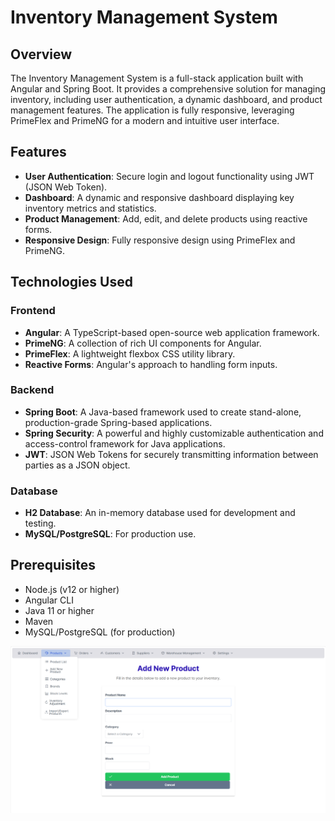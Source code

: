 # Inventory Management System

## Overview

The Inventory Management System is a full-stack application built with Angular and Spring Boot. It provides a comprehensive solution for managing inventory, including user authentication, a dynamic dashboard, and product management features. The application is fully responsive, leveraging PrimeFlex and PrimeNG for a modern and intuitive user interface.

## Features

- **User Authentication**: Secure login and logout functionality using JWT (JSON Web Token).
- **Dashboard**: A dynamic and responsive dashboard displaying key inventory metrics and statistics.
- **Product Management**: Add, edit, and delete products using reactive forms.
- **Responsive Design**: Fully responsive design using PrimeFlex and PrimeNG.

## Technologies Used

### Frontend

- **Angular**: A TypeScript-based open-source web application framework.
- **PrimeNG**: A collection of rich UI components for Angular.
- **PrimeFlex**: A lightweight flexbox CSS utility library.
- **Reactive Forms**: Angular's approach to handling form inputs.

### Backend

- **Spring Boot**: A Java-based framework used to create stand-alone, production-grade Spring-based applications.
- **Spring Security**: A powerful and highly customizable authentication and access-control framework for Java applications.
- **JWT**: JSON Web Tokens for securely transmitting information between parties as a JSON object.

### Database

- **H2 Database**: An in-memory database used for development and testing.
- **MySQL/PostgreSQL**: For production use.

## Prerequisites

- Node.js (v12 or higher)
- Angular CLI
- Java 11 or higher
- Maven
- MySQL/PostgreSQL (for production)

![Add Product Screenshot](/Screenshot%20Add%20Product.png)